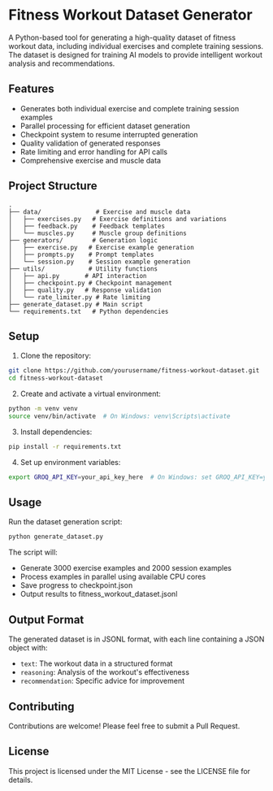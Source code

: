 # Fitness Workout Dataset Generator

A Python-based tool for generating a high-quality dataset of fitness workout data, including individual exercises and complete training sessions. The dataset is designed for training AI models to provide intelligent workout analysis and recommendations.

## Features

- Generates both individual exercise and complete training session examples
- Parallel processing for efficient dataset generation
- Checkpoint system to resume interrupted generation
- Quality validation of generated responses
- Rate limiting and error handling for API calls
- Comprehensive exercise and muscle data

## Project Structure

```
.
├── data/               # Exercise and muscle data
│   ├── exercises.py   # Exercise definitions and variations
│   ├── feedback.py    # Feedback templates
│   └── muscles.py     # Muscle group definitions
├── generators/        # Generation logic
│   ├── exercise.py   # Exercise example generation
│   ├── prompts.py    # Prompt templates
│   └── session.py    # Session example generation
├── utils/            # Utility functions
│   ├── api.py       # API interaction
│   ├── checkpoint.py # Checkpoint management
│   ├── quality.py   # Response validation
│   └── rate_limiter.py # Rate limiting
├── generate_dataset.py # Main script
└── requirements.txt   # Python dependencies
```

## Setup

1. Clone the repository:
```bash
git clone https://github.com/yourusername/fitness-workout-dataset.git
cd fitness-workout-dataset
```

2. Create and activate a virtual environment:
```bash
python -m venv venv
source venv/bin/activate  # On Windows: venv\Scripts\activate
```

3. Install dependencies:
```bash
pip install -r requirements.txt
```

4. Set up environment variables:
```bash
export GROQ_API_KEY=your_api_key_here  # On Windows: set GROQ_API_KEY=your_api_key_here
```

## Usage

Run the dataset generation script:
```bash
python generate_dataset.py
```

The script will:
- Generate 3000 exercise examples and 2000 session examples
- Process examples in parallel using available CPU cores
- Save progress to checkpoint.json
- Output results to fitness_workout_dataset.jsonl

## Output Format

The generated dataset is in JSONL format, with each line containing a JSON object with:
- `text`: The workout data in a structured format
- `reasoning`: Analysis of the workout's effectiveness
- `recommendation`: Specific advice for improvement

## Contributing

Contributions are welcome! Please feel free to submit a Pull Request.

## License

This project is licensed under the MIT License - see the LICENSE file for details. 